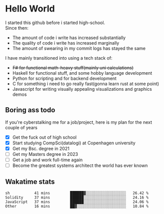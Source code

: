# Hello World

I started this github before i started high-school.  
Since then:
- The amount of code i write has increased substantially
- The quality of code i write has increased marginally
- The amount of swearing in my commit logs has stayed the same

I have mainly transitioned into using a tech stack of:
- ~~F# for functional math-heavy stuff(mainly uni calculations)~~
- Haskell for functional stuff, and some hobby language development
- Python for scripting and for backend development
- C for something i need to go really fast(gonna learn rust at some point)
- Javascript for writing visually appealing visualizations and graphics demos

## Boring ass todo
If you're cyberstalking me for a job/project, here is my plan for the next couple of years
- [x] Get the fuck out of high school
- [x] Start studying CompSci(datalogi) at Copenhagen university
- [x] Get my Bsc. degree in 2021
- [ ] Get my Masters degree in 2023
- [ ] Get a job and work full-time again
- [ ] Become the greatest systems architect the world has ever known

## Wakatime stats
<!--START_SECTION:waka-->

```text
sh           41 mins         ██████▓░░░░░░░░░░░░░░░░░░   26.42 %
Solidity     37 mins         ██████░░░░░░░░░░░░░░░░░░░   24.16 %
JavaScript   37 mins         ██████░░░░░░░░░░░░░░░░░░░   24.06 %
Other        16 mins         ██▓░░░░░░░░░░░░░░░░░░░░░░   10.84 %
```

<!--END_SECTION:waka-->
